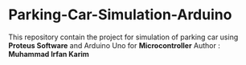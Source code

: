 # Parking-Car-Simulation-Arduino
This repository contain the project for simulation of parking car using **Proteus Software** and Arduino Uno for **Microcontroller**
Author : **Muhammad Irfan Karim**
